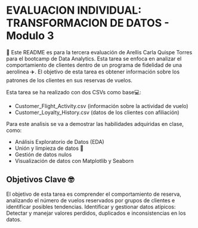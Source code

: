 # EVALUACION INDIVIDUAL: TRANSFORMACION DE DATOS - Modulo 3

📖 Este README es para la tercera evaluación de Arellis Carla Quispe Torres para el bootcamp de Data Analytics. Esta tarea se enfoca en analizar el comportamiento de clientes dentro de un programa de fidelidad de una aerolinea ✈️. El objetivo de esta tarea es obtener información sobre los patrones de los clientes en sus reservas de vuelos.

Esta tarea se ha realizado con dos CSVs como base💻:
- Customer_Flight_Activity.csv (información sobre la actividad de vuelo)
- Customer_Loyalty_History.csv (datos de los clientes con afiliación)

Para este analisis se va a demostrar las habilidades adquiridas en clase, como:
- Análisis Exploratorio de Datos (EDA)
- Unión y limpieza de datos 🧹
- Gestión de datos nulos
- Visualización de datos con Matplotlib y Seaborn

## Objetivos Clave 🤓

El objetivo de esta tarea es comprender el comportamiento de reserva, analizando el número de vuelos reservados por grupos de clientes e identificar posibles tendencias.
Identificar y gestionar datos atípicos: Detectar y manejar valores perdidos, duplicados e inconsistencias en los datos.

